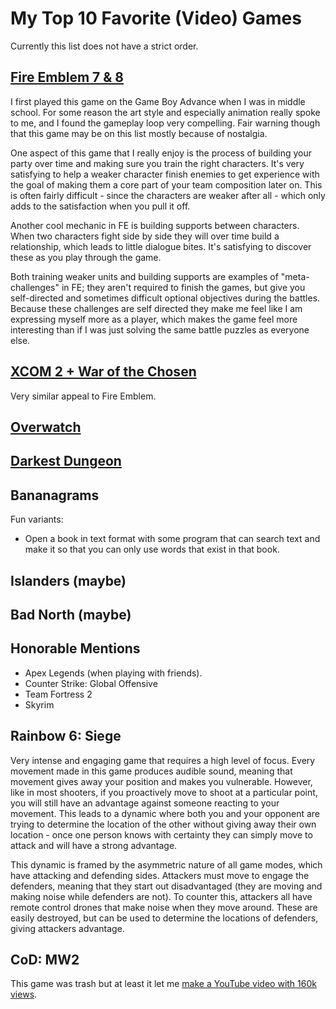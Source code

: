 # My Top 10 Favorite (Video) Games

Currently this list does not have a strict order.

## [Fire Emblem 7 & 8](https://en.wikipedia.org/wiki/Fire_Emblem_(video_game))

I first played this game on the Game Boy Advance when I was in middle school.
For some reason the art style and especially animation really spoke to me, and
I found the gameplay loop very compelling.  Fair warning though that this game
may be on this list mostly because of nostalgia.

One aspect of this game that I really enjoy is the process of building your
party over time and making sure you train the right characters.  It's very
satisfying to help a weaker character finish enemies to get experience with the
goal of making them a core part of your team composition later on.  This is
often fairly difficult - since the characters are weaker after all - which only
adds to the satisfaction when you pull it off.

Another cool mechanic in FE is building supports between characters.  When two
characters fight side by side they will over time build a relationship, which
leads to little dialogue bites.  It's satisfying to discover these as you play
through the game.

Both training weaker units and building supports are examples of
"meta-challenges" in FE; they aren't required to finish the games, but give you
self-directed and sometimes difficult optional objectives during the battles.
Because these challenges are self directed they make me feel like I am
expressing myself more as a player, which makes the game feel more interesting
than if I was just solving the same battle puzzles as everyone else.  

## [XCOM 2 + War of the Chosen](https://en.wikipedia.org/wiki/XCOM_2)

Very similar appeal to Fire Emblem.

## [Overwatch](https://en.wikipedia.org/wiki/Overwatch_(video_game))

## [Darkest Dungeon](https://en.wikipedia.org/wiki/Darkest_Dungeon)

## Bananagrams

Fun variants:

 - Open a book in text format with some program that can search text and make
   it so that you can only use words that exist in that book.

## Islanders (maybe)

## Bad North (maybe)

## Honorable Mentions

 - Apex Legends (when playing with friends).
 - Counter Strike: Global Offensive
 - Team Fortress 2
 - Skyrim

## Rainbow 6: Siege

Very intense and engaging game that requires a high level of focus.  Every
movement made in this game produces audible sound, meaning that movement gives
away your position and makes you vulnerable.  However, like in most shooters,
if you proactively move to shoot at a particular point, you will still have an
advantage against someone reacting to your movement.  This leads to a dynamic
where both you and your opponent are trying to determine the location of the
other without giving away their own location - once one person knows with
certainty they can simply move to attack and will have a strong advantage.

This dynamic is framed by the asymmetric nature of all game modes, which have
attacking and defending sides.  Attackers must move to engage the defenders,
meaning that they start out disadvantaged (they are moving and making noise
while defenders are not).  To counter this, attackers all have remote control
drones that make noise when they move around.  These are easily destroyed, but
can be used to determine the locations of defenders, giving attackers
advantage.

## CoD: MW2

This game was trash but at least it let me [make a YouTube video with 160k views](https://www.youtube.com/watch?v=fx1vtMZCFvI&ab_channel=s1lentProtector).
